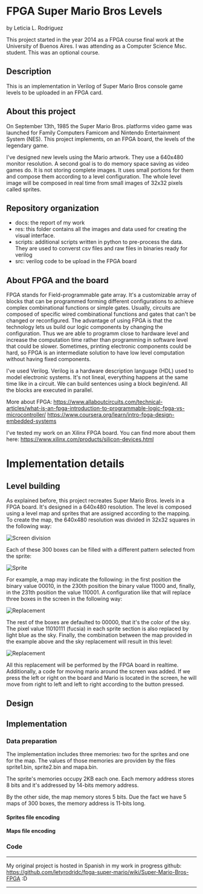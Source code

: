 # FPGA Super Mario Bros Levels

by Leticia L. Rodriguez

This project started in the year 2014 as a FPGA course final work at the University of Buenos Aires. I was attending as a Computer Science Msc. student. This was an optional course.

Description
-----------
This is an implementation in Verilog of Super Mario Bros console game levels to be uploaded in an FPGA card.

About this project
------------------
On September 13th, 1985 the Super Mario Bros. platforms video game was launched for Family Computers Famicom and Nintendo Entertainment System (NES). This project implements, on an FPGA board, the levels of the legendary game.

I've designed new levels using the Mario artwork. They use a 640x480 monitor resolution. A second goal is to do memory space saving as video games do. It is not storing complete images. It uses small portions for them and compose them according to a level configuration. The whole level image will be composed in real time from small images of 32x32 pixels called sprites.

Repository organization
-----------------------
* docs: the report of my work
* res: this folder contains all the images and data used for creating the visual interface.
* scripts: additional scripts written in python to pre-process the data. They are used to converst csv files and raw files in binaries ready for verilog
* src: verilog code to be upload in the FPGA board

About FPGA and the board
-------------------------
FPGA stands for Field-programmable gate array. It's a customizable array of blocks that can be programmed forming different configurations to achieve complex combinational functions or simple gates. Usually, circuits are composed of specific wired combinational functions and gates that can't be changed or reconfigured. The advantage of using FPGA is that the technology lets us build our logic components by changing the configuration. Thus we are able to programm close to hardware level and increase the computation time rather than programming in software level that could be slower. Sometimes, printing electronic components could be hard, so FPGA is an intermediate solution to have low level computation without having fixed components.

I've used Verilog. Verilog is a hardware description language (HDL) used to model electronic systems. It's not lineal, everything happens at the same time like in a circuit. We can build sentences using a block begin/end. All the blocks are executed in parallel.

More about FPGA:
https://www.allaboutcircuits.com/technical-articles/what-is-an-fpga-introduction-to-programmable-logic-fpga-vs-microcontroller/
https://www.coursera.org/learn/intro-fpga-design-embedded-systems

I've tested my work on an Xilinx FPGA board. You can find more about them here:
https://www.xilinx.com/products/silicon-devices.html

# Implementation details

## Level building

As explained before, this project recreates Super Mario Bros. levels in a FPGA board. It's designed in a 640x480 resolution. The level is composed using a level map and sprites that are assigned according to the mapping. To create the map, the 640x480 resolution was divided in 32x32 squares in the following way:

![Screen division](https://raw.githubusercontent.com/letyrodri/fpga-super-mario/master/imgs/screen.png)

Each of these 300 boxes can be filled with a different pattern selected from the sprite:

![Sprite](https://raw.githubusercontent.com/letyrodri/fpga-super-mario/master/imgs/sprites.jpeg)

For example, a map may indicate the following: in the first position the binary value 00010, in the 230th position the binary value 11000 and, finally, in the 231th position the value 110001. A configuration like that will replace three boxes in the screen in the following way:

![Replacement](https://raw.githubusercontent.com/letyrodri/fpga-super-mario/master/imgs/replace.jpeg)

The rest of the boxes are defaulted to 00000, that it's the color of the sky. The pixel value 11010111 (fucsia) in each sprite section is also replaced by light blue as the sky. Finally, the combination between the map provided in the example above and the sky replacement will result in this level:

![Replacement](https://raw.githubusercontent.com/letyrodri/fpga-super-mario/master/imgs/bluereplace.jpeg)

All this replacement will be performed by the FPGA board in realtime. Additionally, a code for moving mario around the screen was added. If we press the left or right on the board and Mario is located in the screen, he will move from right to left and left to right according to the button pressed.

## Design

#### 

#####
#####

## Implementation

### Data preparation

The implementation includes three memories: two for the sprites and one for the map. The values of those memories are providen by the files sprite1.bin, sprite2.bin and mapa.bin.

The sprite's memories occupy 2KB each one. Each memory address stores 8 bits and it's addressed by 14-bits memory address.

By the other side, the map memory stores 5 bits. Due the fact we have 5 maps of 300 boxes, the memory address is 11-bits long. 

#### Sprites file encoding
#### Maps file encoding

### Code




************
My original project is hosted in Spanish in my work in progress github: https://github.com/letyrodridc/fpga-super-mario/wiki/Super-Mario-Bros-FPGA
:D
************




